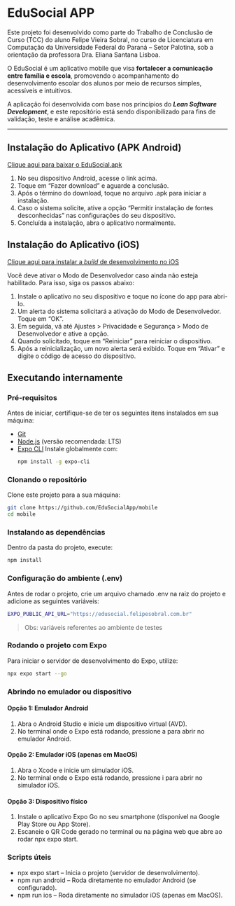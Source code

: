 # EduSocial APP

Este projeto foi desenvolvido como parte do Trabalho de Conclusão de Curso (TCC) do aluno Felipe Vieira Sobral, no curso de Licenciatura em Computação da Universidade Federal do Paraná – Setor Palotina, sob a orientação da professora Dra. Eliana Santana Lisboa.

O EduSocial é um aplicativo mobile que visa **fortalecer a comunicação entre família e escola**, promovendo o acompanhamento do desenvolvimento escolar dos alunos por meio de recursos simples, acessíveis e intuitivos.

A aplicação foi desenvolvida com base nos princípios do ***Lean Software Development***, e este repositório está sendo disponibilizado para fins de validação, teste e análise acadêmica.

---

## Instalação do Aplicativo (APK Android)

[Clique aqui para baixar o EduSocial.apk](https://expo.dev/artifacts/eas/ijz8BwJgHa3gnESDoBsMW7.apk)

1. No seu dispositivo Android, acesse o link acima.
2. Toque em “Fazer download” e aguarde a conclusão.
3. Após o término do download, toque no arquivo .apk para iniciar a instalação.
4. Caso o sistema solicite, ative a opção “Permitir instalação de fontes desconhecidas” nas configurações do seu dispositivo.
5. Concluída a instalação, abra o aplicativo normalmente.

## Instalação do Aplicativo (iOS)

[Clique aqui para instalar a *build* de desenvolvimento no iOS](https://expo.dev/accounts/felipesobral/projects/edusocial-app/builds/5950aa5d-abbb-4fbe-916d-1000d7ebb327)

Você deve ativar o Modo de Desenvolvedor caso ainda não esteja habilitado. Para isso, siga os passos abaixo:
1. Instale o aplicativo no seu dispositivo e toque no ícone do app para abri-lo.
2. Um alerta do sistema solicitará a ativação do Modo de Desenvolvedor. Toque em “OK”.
3. Em seguida, vá até Ajustes > Privacidade e Segurança > Modo de Desenvolvedor e ative a opção.
4. Quando solicitado, toque em “Reiniciar” para reiniciar o dispositivo.
5. Após a reinicialização, um novo alerta será exibido. Toque em “Ativar” e digite o código de acesso do dispositivo.

## Executando internamente

### Pré-requisitos

Antes de iniciar, certifique-se de ter os seguintes itens instalados em sua máquina:

-   [Git](https://git-scm.com/)
-   [Node.js](https://nodejs.org/) (versão recomendada: LTS)
-   [Expo CLI](https://docs.expo.dev/get-started/installation/)
    Instale globalmente com:
    ```bash
    npm install -g expo-cli
    ```

### Clonando o repositório

Clone este projeto para a sua máquina:

```bash
git clone https://github.com/EduSocialApp/mobile
cd mobile
```

### Instalando as dependências

Dentro da pasta do projeto, execute:

```bash
npm install
```

### Configuração do ambiente (.env)

Antes de rodar o projeto, crie um arquivo chamado .env na raiz do projeto e adicione as seguintes variáveis:

```bash
EXPO_PUBLIC_API_URL="https://edusocial.felipesobral.com.br"
```

> Obs: variáveis referentes ao ambiente de testes

### Rodando o projeto com Expo

Para iniciar o servidor de desenvolvimento do Expo, utilize:

```bash
npx expo start --go
```

### Abrindo no emulador ou dispositivo

#### Opção 1: Emulador Android

1. Abra o Android Studio e inicie um dispositivo virtual (AVD).
2. No terminal onde o Expo está rodando, pressione a para abrir no emulador Android.

#### Opção 2: Emulador iOS (apenas em MacOS)

1. Abra o Xcode e inicie um simulador iOS.
2. No terminal onde o Expo está rodando, pressione i para abrir no simulador iOS.

#### Opção 3: Dispositivo físico

1. Instale o aplicativo Expo Go no seu smartphone (disponível na Google Play Store ou App Store).
2. Escaneie o QR Code gerado no terminal ou na página web que abre ao rodar npx expo start.

### Scripts úteis

-   npx expo start – Inicia o projeto (servidor de desenvolvimento).
-   npm run android – Roda diretamente no emulador Android (se configurado).
-   npm run ios – Roda diretamente no simulador iOS (apenas em MacOS).
